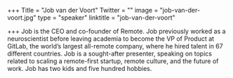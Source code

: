 +++
Title = "Job van der Voort"
Twitter = ""
image = "job-van-der-voort.jpg"
type = "speaker"
linktitle = "job-van-der-voort"

+++
Job is the CEO and co-founder of Remote. Job previously worked as a neuroscientist before leaving academia to become the VP of Product at GitLab, the world’s largest all-remote company, where he hired talent in 67 different countries. Job is a sought-after presenter, speaking on topics related to scaling a remote-first startup, remote culture, and the future of work. Job has two kids and five hundred hobbies.
